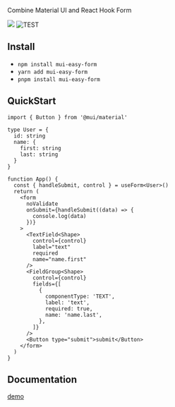 Combine Material UI and React Hook Form

![](https://img.shields.io/badge/license-MIT-000000.svg)
![TEST](https://github.com/bitterteasweetorange/mui-easy-form/actions/workflows/publish.yml/badge.svg)

## Install

- `npm install mui-easy-form`
- `yarn add mui-easy-form`
- `pnpm install mui-easy-form`

## QuickStart

```tsx
import { Button } from '@mui/material'

type User = {
  id: string
  name: {
    first: string
    last: string
  }
}

function App() {
  const { handleSubmit, control } = useForm<User>()
  return (
    <form
      noValidate
      onSubmit={handleSubmit((data) => {
        console.log(data)
      })}
    >
      <TextField<Shape>
        control={control}
        label="text"
        required
        name="name.first"
      />
      <FieldGroup<Shape>
        control={control}
        fields={[
          {
            componentType: 'TEXT',
            label: 'text',
            required: true,
            name: 'name.last',
          },
        ]}
      />
      <Button type="submit">submit</Button>
    </form>
  )
}
```

## Documentation

[demo](https://bitterteasweetorange.github.io/mui-easy-form/?path=/story/fieldgroup--default)
